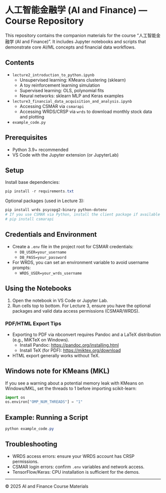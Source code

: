 # 人工智能金融学 (AI and Finance) — Course Repository

This repository contains the companion materials for the course “人工智能金融学 (AI and Finance)”. It includes Jupyter notebooks and scripts that demonstrate core AI/ML concepts and financial data workflows.

## Contents
- `lecture2_introduction_to_python.ipynb`
	- Unsupervised learning: KMeans clustering (sklearn)
	- A toy reinforcement learning simulation
	- Supervised learning: OLS, polynomial fits
	- Neural networks: sklearn MLP and Keras examples
- `lecture3_financial_data_acquisition_and_analysis.ipynb`
	- Accessing CSMAR via `csmarapi`
	- Accessing WRDS/CRSP via `wrds` to download monthly stock data and plotting
- `example_code.py`

## Prerequisites
- Python 3.9+ recommended
- VS Code with the Jupyter extension (or JupyterLab)

## Setup
Install base dependencies:

```powershell
pip install -r requirements.txt
```

Optional packages (used in Lecture 3):

```powershell
pip install wrds psycopg2-binary python-dotenv
# If you use CSMAR via Python, install the client package if available
# pip install csmarapi
```

## Credentials and Environment
- Create a `.env` file in the project root for CSMAR credentials:
	- `DB_USER=your_username`
	- `DB_PASS=your_password`
- For WRDS, you can set an environment variable to avoid username prompts:
	- `WRDS_USER=your_wrds_username`

## Using the Notebooks
1. Open the notebook in VS Code or Jupyter Lab.
2. Run cells top to bottom. For Lecture 3, ensure you have the optional packages and valid data access permissions (CSMAR/WRDS).

### PDF/HTML Export Tips
- Exporting to PDF via nbconvert requires Pandoc and a LaTeX distribution (e.g., MiKTeX on Windows).
	- Install Pandoc: https://pandoc.org/installing.html
	- Install TeX (for PDF): https://miktex.org/download
- HTML export generally works without TeX.

## Windows note for KMeans (MKL)
If you see a warning about a potential memory leak with KMeans on Windows/MKL, set the threads to 1 before importing scikit-learn:

```python
import os
os.environ["OMP_NUM_THREADS"] = "1"
```

## Example: Running a Script
```powershell
python example_code.py
```

## Troubleshooting
- WRDS access errors: ensure your WRDS account has CRSP permissions.
- CSMAR login errors: confirm `.env` variables and network access.
- TensorFlow/Keras: CPU installation is sufficient for the demos.

---
© 2025 AI and Finance Course Materials